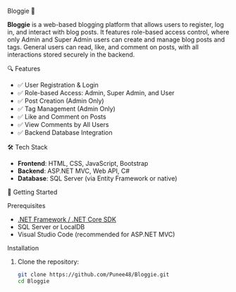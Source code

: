 Bloggie 📝

**Bloggie** is a web-based blogging platform that allows users to register, log in, and interact with blog posts. 
It features role-based access control, where only Admin and Super Admin users can create and manage blog posts and tags. 
General users can read, like, and comment on posts, with all interactions stored securely in the backend.

🔍 Features

- ✅ User Registration & Login
- ✅ Role-based Access: Admin, Super Admin, and User
- ✅ Post Creation (Admin Only)
- ✅ Tag Management (Admin Only)
- ✅ Like and Comment on Posts
- ✅ View Comments by All Users
- ✅ Backend Database Integration

🛠 Tech Stack

- **Frontend**: HTML, CSS, JavaScript, Bootstrap
- **Backend**: ASP.NET MVC, Web API, C#
- **Database**: SQL Server (via Entity Framework or native)

🚀 Getting Started

Prerequisites
- [.NET Framework / .NET Core SDK](https://dotnet.microsoft.com/en-us/download)
- SQL Server or LocalDB
- Visual Studio Code (recommended for ASP.NET MVC)

Installation

1. Clone the repository:
   ```bash
   git clone https://github.com/Punee48/Bloggie.git
   cd Bloggie
